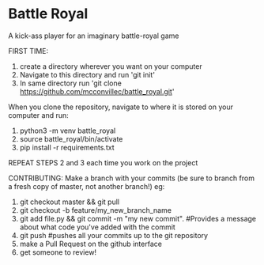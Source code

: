 # Battle Royal
A kick-ass player for an imaginary battle-royal game


FIRST TIME:
1) create a directory wherever you want on your computer
2) Navigate to this directory and run 'git init'
3) In same directory run 'git clone https://github.com/mcconvillec/battle_royal.git'

When you clone the repository, navigate to where it is stored on your computer and run:
1) python3 -m venv battle_royal
2) source battle_royal/bin/activate
3) pip install -r requirements.txt

REPEAT STEPS 2 and 3 each time you work on the project


CONTRIBUTING:
Make a branch with your commits (be sure to branch from a fresh copy of master, not another branch!) eg:

1) git checkout master && git pull
2) git checkout -b feature/my_new_branch_name
3) git add file.py && git commit -m "my new commit".    #Provides a message about what code you've added with the commit
5) git push #pushes all your commits up to the git repository
6) make a Pull Request on the github interface 
7) get someone to review!



